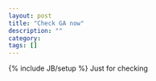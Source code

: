 ```yaml
---
layout: post
title: "Check GA now"
description: ""
category: 
tags: []
---
```

{% include JB/setup %}
Just for checking
